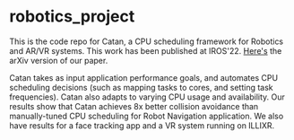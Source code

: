 # robotics_project
This is the code repo for Catan, a CPU scheduling framework for Robotics and AR/VR systems. This work has been published at IROS'22. [Here's](https://arxiv.org/abs/2207.13280) the arXiv version of our paper.

Catan takes as input application performance goals, and automates CPU scheduling decisions (such as mapping tasks to cores, and setting task frequencies). Catan also adapts to varying CPU usage and availability. Our results show that Catan achieves 8x better collision avoidance than manually-tuned CPU scheduling for Robot Navigation application. We also have results for a face tracking app and a VR system running on ILLIXR.

